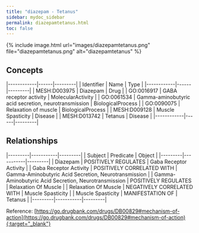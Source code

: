 ```yaml
---
title: "diazepam - Tetanus"
sidebar: mydoc_sidebar
permalink: diazepamtetanus.html
toc: false 
---
```


{% include image.html url="images/diazepamtetanus.png" file="diazepamtetanus.png" alt="diazepamtetanus" %}

## Concepts

|------------|------|---------|
| Identifier | Name | Type    |
|------------|------|---------|
| MESH:D003975 | Diazepam | Drug |
| GO:0016917 | GABA receptor activity | MolecularActivity |
| GO:0061534 | Gamma-aminobutyric acid secretion, neurotransmission | BiologicalProcess |
| GO:0090075 | Relaxation of muscle | BiologicalProcess |
| MESH:D009128 | Muscle Spasticity | Disease |
| MESH:D013742 | Tetanus | Disease |
|------------|------|---------|

## Relationships

|---------|-----------|---------|
| Subject | Predicate | Object  |
|---------|-----------|---------|
| Diazepam | POSITIVELY REGULATES | Gaba Receptor Activity |
| Gaba Receptor Activity | POSITIVELY CORRELATED WITH | Gamma-Aminobutyric Acid Secretion, Neurotransmission |
| Gamma-Aminobutyric Acid Secretion, Neurotransmission | POSITIVELY REGULATES | Relaxation Of Muscle |
| Relaxation Of Muscle | NEGATIVELY CORRELATED WITH | Muscle Spasticity |
| Muscle Spasticity | MANIFESTATION OF | Tetanus |
|---------|-----------|---------|

Reference: [https://go.drugbank.com/drugs/DB00829#mechanism-of-action](https://go.drugbank.com/drugs/DB00829#mechanism-of-action){:target="_blank"}